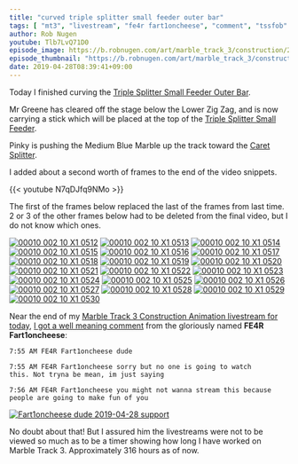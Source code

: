 ```yaml
---
title: "curved triple splitter small feeder outer bar"
tags: [ "mt3", "livestream", "fe4r fart1oncheese", "comment", "tssfob" ]
author: Rob Nugen
youtube: Tlb7LvQ71D0
episode_image: https://b.robnugen.com/art/marble_track_3/construction/2019/2019_apr_28_bent_tssfob.jpg
episode_thumbnail: "https://b.robnugen.com/art/marble_track_3/construction/2019/thumbs/2019_apr_28_bent_tssfob.jpg"
date: 2019-04-28T08:39:41+09:00
---
```


Today I finished curving the
[Triple Splitter Small Feeder Outer Bar](/p/tssfob).

Mr Greene has cleared off the stage below the Lower Zig Zag, and is
now carrying a stick which will be placed at the top of the
[Triple Splitter Small Feeder](/p/tssf).

Pinky is pushing the Medium Blue Marble up the track toward the
[Caret Splitter](/p/cs).

I added about a second worth of frames to the end of the video
snippets.

{{< youtube N7qDJfq9NMo >}}

The first of the frames below replaced the last of the frames from
last time.  2 or 3 of the other frames below had to be deleted from
the final video, but I do not know which ones.

[![00010 002 10 X1 0512](//b.robnugen.com/art/marble_track_3/frames/2019/thumbs/00010_002_10_X1_0512.jpg)](//b.robnugen.com/art/marble_track_3/frames/2019/00010_002_10_X1_0512.jpg)
[![00010 002 10 X1 0513](//b.robnugen.com/art/marble_track_3/frames/2019/thumbs/00010_002_10_X1_0513.jpg)](//b.robnugen.com/art/marble_track_3/frames/2019/00010_002_10_X1_0513.jpg)
[![00010 002 10 X1 0514](//b.robnugen.com/art/marble_track_3/frames/2019/thumbs/00010_002_10_X1_0514.jpg)](//b.robnugen.com/art/marble_track_3/frames/2019/00010_002_10_X1_0514.jpg)
[![00010 002 10 X1 0515](//b.robnugen.com/art/marble_track_3/frames/2019/thumbs/00010_002_10_X1_0515.jpg)](//b.robnugen.com/art/marble_track_3/frames/2019/00010_002_10_X1_0515.jpg)
[![00010 002 10 X1 0516](//b.robnugen.com/art/marble_track_3/frames/2019/thumbs/00010_002_10_X1_0516.jpg)](//b.robnugen.com/art/marble_track_3/frames/2019/00010_002_10_X1_0516.jpg)
[![00010 002 10 X1 0517](//b.robnugen.com/art/marble_track_3/frames/2019/thumbs/00010_002_10_X1_0517.jpg)](//b.robnugen.com/art/marble_track_3/frames/2019/00010_002_10_X1_0517.jpg)
[![00010 002 10 X1 0518](//b.robnugen.com/art/marble_track_3/frames/2019/thumbs/00010_002_10_X1_0518.jpg)](//b.robnugen.com/art/marble_track_3/frames/2019/00010_002_10_X1_0518.jpg)
[![00010 002 10 X1 0519](//b.robnugen.com/art/marble_track_3/frames/2019/thumbs/00010_002_10_X1_0519.jpg)](//b.robnugen.com/art/marble_track_3/frames/2019/00010_002_10_X1_0519.jpg)
[![00010 002 10 X1 0520](//b.robnugen.com/art/marble_track_3/frames/2019/thumbs/00010_002_10_X1_0520.jpg)](//b.robnugen.com/art/marble_track_3/frames/2019/00010_002_10_X1_0520.jpg)
[![00010 002 10 X1 0521](//b.robnugen.com/art/marble_track_3/frames/2019/thumbs/00010_002_10_X1_0521.jpg)](//b.robnugen.com/art/marble_track_3/frames/2019/00010_002_10_X1_0521.jpg)
[![00010 002 10 X1 0522](//b.robnugen.com/art/marble_track_3/frames/2019/thumbs/00010_002_10_X1_0522.jpg)](//b.robnugen.com/art/marble_track_3/frames/2019/00010_002_10_X1_0522.jpg)
[![00010 002 10 X1 0523](//b.robnugen.com/art/marble_track_3/frames/2019/thumbs/00010_002_10_X1_0523.jpg)](//b.robnugen.com/art/marble_track_3/frames/2019/00010_002_10_X1_0523.jpg)
[![00010 002 10 X1 0524](//b.robnugen.com/art/marble_track_3/frames/2019/thumbs/00010_002_10_X1_0524.jpg)](//b.robnugen.com/art/marble_track_3/frames/2019/00010_002_10_X1_0524.jpg)
[![00010 002 10 X1 0525](//b.robnugen.com/art/marble_track_3/frames/2019/thumbs/00010_002_10_X1_0525.jpg)](//b.robnugen.com/art/marble_track_3/frames/2019/00010_002_10_X1_0525.jpg)
[![00010 002 10 X1 0526](//b.robnugen.com/art/marble_track_3/frames/2019/thumbs/00010_002_10_X1_0526.jpg)](//b.robnugen.com/art/marble_track_3/frames/2019/00010_002_10_X1_0526.jpg)
[![00010 002 10 X1 0527](//b.robnugen.com/art/marble_track_3/frames/2019/thumbs/00010_002_10_X1_0527.jpg)](//b.robnugen.com/art/marble_track_3/frames/2019/00010_002_10_X1_0527.jpg)
[![00010 002 10 X1 0528](//b.robnugen.com/art/marble_track_3/frames/2019/thumbs/00010_002_10_X1_0528.jpg)](//b.robnugen.com/art/marble_track_3/frames/2019/00010_002_10_X1_0528.jpg)
[![00010 002 10 X1 0529](//b.robnugen.com/art/marble_track_3/frames/2019/thumbs/00010_002_10_X1_0529.jpg)](//b.robnugen.com/art/marble_track_3/frames/2019/00010_002_10_X1_0529.jpg)
[![00010 002 10 X1 0530](//b.robnugen.com/art/marble_track_3/frames/2019/thumbs/00010_002_10_X1_0530.jpg)](//b.robnugen.com/art/marble_track_3/frames/2019/00010_002_10_X1_0530.jpg)

Near the end of my [Marble Track 3 Construction Animation livestream
for today](https://www.youtube.com/watch?v=Tlb7LvQ71D0), [I got a well meaning comment](https://new.robnugen.com/journal/2019/04/28/fe4r-fart1oncheese/) from the gloriously named **FE4R
Fart1oncheese**:


    7:55 AM FE4R Fart1oncheese​ dude
    
    7:55 AM FE4R Fart1oncheese​ sorry but no one is going to watch
    this. Not tryna be mean, im just saying
    
    7:56 AM FE4R Fart1oncheese​ you might not wanna stream this because
    people are going to make fun of you

[![Fart1oncheese dude 2019-04-28 support](//b.robnugen.com/journal/2019/thumbs/Fart1oncheese_dude_2019-04-28_support.png)](//b.robnugen.com/journal/2019/Fart1oncheese_dude_2019-04-28_support.png)

No doubt about that!  But I assured him the livestreams were not to be
viewed so much as to be a timer showing how long I have worked on
Marble Track 3.  Approximately 316 hours as of now.
